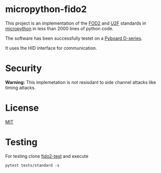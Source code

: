 # micropython-fido2

This project is an implementation of the [FOD2](https://fidoalliance.org/specs/fido-v2.0-ps-20190130/fido-client-to-authenticator-protocol-v2.0-ps-20190130.html) and [U2F](https://fidoalliance.org/specs/fido-u2f-v1.2-ps-20170411/fido-u2f-bt-protocol-v1.2-ps-20170411.htmlhttps://fidoalliance.org/specs/fido-u2f-v1.2-ps-20170411/fido-u2f-bt-protocol-v1.2-ps-20170411.html) standards in [micropython](https://micropython.org/) in less than 2000 lines of python code.

The software has been successfully testet on a [Pyboard D-series](https://pybd.io/hw/pybd_sfxw.html).

It uses the HID interface for communication.


# Security

**Warning:** This implemetation is not resisdant to side channel attacks like timing attacks.


# License

[MIT](https://opensource.org/licenses/MIT)


# Testing
For testing clone [fido2-test](https://github.com/pmvr/fido2-tests) and execute
```
pytest tests/standard -s
```
